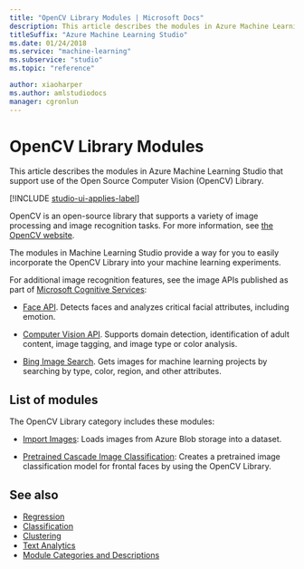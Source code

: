 ```yaml
---
title: "OpenCV Library Modules | Microsoft Docs"
description: This article describes the modules in Azure Machine Learning Studio that support use of the Open Source Computer Vision Library.
titleSuffix: "Azure Machine Learning Studio"
ms.date: 01/24/2018
ms.service: "machine-learning"
ms.subservice: "studio"
ms.topic: "reference"

author: xiaoharper
ms.author: amlstudiodocs
manager: cgronlun
---
```

# OpenCV Library Modules

This article describes the modules in Azure Machine Learning Studio that support use of the Open Source Computer Vision (OpenCV) Library. 

[!INCLUDE [studio-ui-applies-label](../includes/studio-ui-applies-label.md)]

OpenCV is an open-source library that supports a variety of image processing and image recognition tasks. For more information, see [the OpenCV website](http://opencv.org/).  

The modules in Machine Learning Studio provide a way for you to easily incorporate the OpenCV Library into your machine learning experiments.

For additional image recognition features, see the image APIs published as part of [Microsoft Cognitive Services](https://www.microsoft.com/cognitive-services):

- [Face API](https://www.microsoft.com/cognitive-services/face-api). Detects faces and analyzes critical facial attributes, including emotion.

- [Computer Vision API](https://www.microsoft.com/cognitive-services/computer-vision-api). Supports domain detection, identification of adult content, image tagging, and image type or color analysis.

- [Bing Image Search](https://www.microsoft.com/cognitive-services/bing-image-search-api). Gets images for machine learning projects by searching by type, color, region, and other attributes.

## List of modules

The OpenCV Library category includes these modules:

+ [Import Images](import-images.md): Loads images from Azure Blob storage into a dataset.

+ [Pretrained Cascade Image Classification](pretrained-cascade-image-classification.md): Creates a pretrained image classification model for frontal faces by using the OpenCV Library.

## See also

- [Regression](machine-learning-initialize-model-regression.md)   
- [Classification](machine-learning-initialize-model-classification.md)   
- [Clustering](machine-learning-initialize-model-clustering.md)   
- [Text Analytics](text-analytics.md)   
- [Module Categories and Descriptions](machine-learning-module-descriptions.md)
